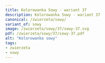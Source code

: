 ```yaml
---
title: Kolorowanka Sowy - wariant 37
description: Kolorowanka Sowy - wariant 37
canonical: /zwierzeta/sowy/
variant_of: sowy
image: /zwierzeta/sowy/37/sowy-37.svg
pdf: /zwierzeta/sowy/37/sowy-37.pdf
alt: "Kolorowanka sowy"
tags:
- zwierzeta
- sowy
---
```

